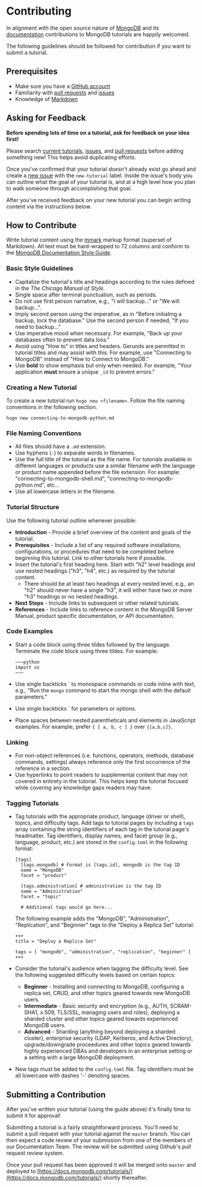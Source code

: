 Contributing
============

In alignment with the open source nature of
[MongoDB](https://github.com/mongodb/mongo) and its
[documentation](https://github.com/mongodb/docs) contributions to MongoDB
tutorials are happily welcomed.

The following guidelines should be followed for contribution if you want to
submit a tutorial.

Prerequisites
-------------

* Make sure you have a [GitHub account](https://github.com/join)
* Familiarity with [pull requests](https://help.github.com/articles/about-pull-requests/)
  and [issues](https://guides.github.com/features/issues/)
* Knowledge of [Markdown](https://guides.github.com/features/mastering-markdown/)

Asking for Feedback
-------------------

**Before spending lots of time on a tutorial, ask for feedback on your idea
first!**

Please search [current tutorials](tutorials/), [issues](../../issues/), and
[pull requests](../../pulls/) before adding something new! This helps avoid
duplicating efforts.

Once you've confirmed that your tutorial doesn't already exist go ahead and
create a [new issue](../../issues/new) with the `new-tutorial` label. Inside
the issue's body you can outline what the goal of your tutorial is, and at a
high level how you plan to walk someone through accomplishing that goal.

After you've received feedback on your new tutorial you can begin writing
content via the instructions below.

How to Contribute
-----------------

Write tutorial content using the
[mmark](https://github.com/miekg/mmark/wiki/Syntax) markup format
(superset of Markdown). All text must be hard-wrapped to 72 columns and
conform to the
[MongoDB Documentation Style Guide](https://docs.mongodb.com/manual/meta/style-guide/).

### Basic Style Guidelines

* Capitalize the tutorial's title and headings according to the rules
  defined in the *The Chicago Manual of Style.* 
* Single space after terminal punctuation, such as periods.
* Do not use first person narrative, e.g., "I will backup..." or
  "We will backup...".
* Imply second person using the imperative, as in "Before initiating a
  backup, lock the database." Use the second person if needed,
  "If you need to backup..."
* Use imperative mood when necessary. For example, "Back up your
  databases often to prevent data loss."
* Avoid using "How to" in titles and headers. Gerunds are permitted in
  tutorial titles and may assist with this. For example, use "Connecting
  to MongoDB" instead of "How to Connect to MongoDB."
* Use **bold** to show emphasis but only when needed. For example,
  "Your application **must** ensure a unique `_id` to prevent errors."

### Creating a New Tutorial

To create a new tutorial run `hugo new <filename>`. Follow the file
naming conventions in the following section.
  
    hugo new connecting-to-mongodb-python.md

### File Naming Conventions

* All files should have a `.md` extension.
* Use hyphens (`-`) to separate words in filenames.
* Use the full title of the tutorial as the file name. For tutorials
  available in different languages or products use a similar filename
  with the language or product name appended before the file extension.
  For example: "connecting-to-mongodb-shell.md",
  "connecting-to-mongodb-python.md", etc...
* Use all lowercase letters in the filename.

### Tutorial Structure

Use the following tutorial outline whenever possible:

* **Introduction** - Provide a brief overview of the content and goals
  of the tutorial.
* **Prerequisites** - Include a list of any required software installations,
  configurations, or procedures that need to be completed
  before beginning this tutorial. Link to other tutorials here if
  possible.
* Insert the tutorial's first heading here. Start with "h2" level
  headings and use nested headings ("h3", "h4", etc.) as required by
  the tutorial content. 
  * There should be at least two headings at every nested level, e.g.,
    an "h2" should never have a single "h3", it will either have two or
    more "h3" headings or no nested headings.
* **Next Steps** - Include links to subsequent or other related
  tutorials.
* **References** - Include links to reference content in the MongoDB
  Server Manual, product specific documentation, or API documentation.

### Code Examples

* Start a code block using three tildes followed by the language.
  Terminate the code block using three tildes. For example:
  
      ~~~python
      import os
      ~~~
  
* Use single backticks \` to monospace commands or code inline with
  text, e.g., "Run the `mongo` command to start the mongo shell with the
  default parameters."
* Use single backticks \` for parameters or options.
* Place spaces between nested parentheticals and elements in
  JavaScript examples. For example, prefer ``{ [ a, b, c ] }`` over
  ``{[a,b,c]}``.

### Linking 
* For non-object references (i.e. functions, operators, methods,
  database commands, settings) always reference only the first
  occurrence of the reference in a section.
* Use hyperlinks to point readers to supplemental content that may not
  covered in entirety in the tutorial. This helps keep the tutorial
  focused while covering any knowledge gaps readers may have.

### Tagging Tutorials
* Tag tutorials with the appropriate product, language (driver or
  shell), topics, and difficulty tags. Add tags to tutorial pages by
  including a `tags` array containing the string identifiers of each tag
  in the tutorial page's headmatter. Tag identifiers, display names, and
  facet group (e.g., language, product, etc.) are stored in the
  `config.toml` in the following format:
  
  ~~~
  [tags]
    [tags.mongodb] # Format is [tags.id], mongodb is the tag ID
    name = "MongoDB"
    facet = "product"
    
    [tags.administration] # administration is the tag ID
    name = "Administration"
    facet = "topic"
    
    # Additional tags would go here...
  ~~~
  
  The following example adds the "MongoDB", "Administration",
  "Replication", and "Beginner" tags to the "Deploy a Replica Set"
  tutorial:
  
  ~~~
  +++
  title = "Deploy a Replica Set"

  tags = [ "mongodb", "administration", "replication", "beginner" ]
  +++
  ~~~
  
* Consider the tutorial's audience when tagging the difficulty level.
  See the following suggested difficulty levels based on certain topics:
  * **Beginner** - Installing and connecting to MongoDB, configuring a
    replica set, CRUD, and other topics geared towards new MongoDB users.
  * **Intermediate** - Basic security and encryption (e.g., AUTH, SCRAM-SHA1,
    x.509, TLS/SSL, managing users and roles), deploying a sharded cluster
    and other topics geared towards experienced MongoDB users.
  * **Advanced** - Sharding (anything beyond deploying a sharded cluster),
    enterprise security (LDAP, Kerberos, and Active Directory),
    upgrade/downgrade proceedures and other topics geared towards highly
    experienced DBAs and developers in an enterprise setting or a setting
    with a large MongoDB deployment.
* New tags must be added to the `config.toml` file. Tag identifiers must
  be all lowercase with dashes '-' denoting spaces.

Submitting a Contribution
-------------------------

After you've written your tutorial (using the guide above) it's finally time to
submit it for approval!

Submitting a tutorial is a fairly straightforward process. You'll need to
submit a pull request with your tutorial against the `master` branch. You can
then expect a code review of your submission from one of the members of our
Documentation Team. The review will be submitted using Github's pull request
review system.

Once your pull request has been approved it will be merged onto `master` and
deployed to
[https://docs.mongodb.com/tutorials/](https://docs.mongodb.com/tutorials/)
shortly thereafter.
